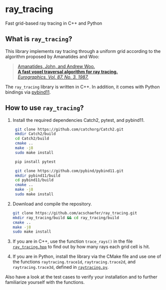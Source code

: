 # ray_tracing

Fast grid-based ray tracing in C++ and Python

## What is `ray_tracing`?

This library implements ray tracing through a uniform grid according to the algorithm proposed by Amanatides and Woo:

> [Amanatides, John, and Andrew Woo.](http://citeseerx.ist.psu.edu/viewdoc/download?doi=10.1.1.42.3443&rep=rep1&type=pdf)<br/>
> [**A fast voxel traversal algorithm for ray tracing.**](http://citeseerx.ist.psu.edu/viewdoc/download?doi=10.1.1.42.3443&rep=rep1&type=pdf)<br/>
> [*Eurographics. Vol. 87. No. 3. 1987.*](http://citeseerx.ist.psu.edu/viewdoc/download?doi=10.1.1.42.3443&rep=rep1&type=pdf)

The `ray_tracing` library is written in C++.
In addition, it comes with Python bindings via [pybind11](https://pybind11.readthedocs.io/en/stable/).

## How to use `ray_tracing`?

1. Install the required dependencies Catch2, pytest, and pybind11.

   ```bash
    git clone https://github.com/catchorg/Catch2.git
    mkdir Catch2/build
    cd Catch2/build
    cmake ..
    make -j8
    sudo make install

    pip install pytest

    git clone https://github.com/pybind/pybind11.git
    mkdir pybind11/build
    cd pybind11/build
    cmake ..
    make -j8
    sudo make install
    ```

2. Download and compile the repository.
   
    ```bash
    git clone https://github.com/acschaefer/ray_tracing.git
    mkdir ray_tracing/build && cd ray_tracing/build
    cmake ..
    make -j8
    sudo make install
    ```

3. If you are in C++, use the function `trace_rays()` in the file [`ray_tracing.hpp`](cpp/ray_tracing.hpp) to find out by how many rays each grid cell is hit.
4. If you are in Python, install the library via the CMake file and use one of the functions `raytracing.trace1d`, `raytracing.trace2d`, and `raytracing.trace3d`, defined in [`raytracing.py`](python/raytracing/raytracing.py).

Also have a look at the test cases to verify your installation and to further familiarize yourself with the functions.
